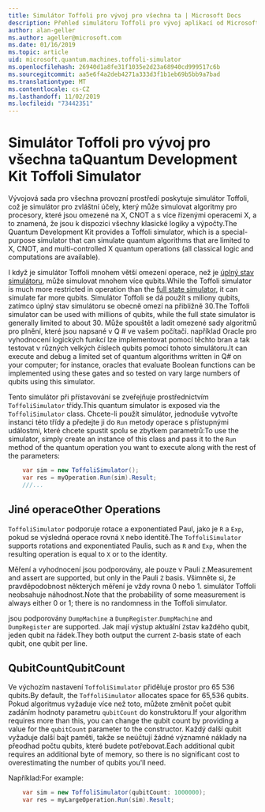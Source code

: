 ```yaml
---
title: Simulátor Toffoli pro vývoj pro všechna ta | Microsoft Docs
description: Přehled simulátoru Toffoli pro vývoj aplikací od Microsoftu
author: alan-geller
ms.author: ageller@microsoft.com
ms.date: 01/16/2019
ms.topic: article
uid: microsoft.quantum.machines.toffoli-simulator
ms.openlocfilehash: 26940d1a8fe31f1035e2d23a68940cd999517c6b
ms.sourcegitcommit: aa5e6f4a2deb4271a333d3f1b1eb69b5bb9a7bad
ms.translationtype: MT
ms.contentlocale: cs-CZ
ms.lasthandoff: 11/02/2019
ms.locfileid: "73442351"
---
```

# <a name="quantum-development-kit-toffoli-simulator"></a><span data-ttu-id="e7fb7-103">Simulátor Toffoli pro vývoj pro všechna ta</span><span class="sxs-lookup"><span data-stu-id="e7fb7-103">Quantum Development Kit Toffoli Simulator</span></span>

<span data-ttu-id="e7fb7-104">Vývojová sada pro všechna provozní prostředí poskytuje simulátor Toffoli, což je simulátor pro zvláštní účely, který může simulovat algoritmy pro procesory, které jsou omezené na X, CNOT a s více řízenými operacemi X, a to znamená, že jsou k dispozici všechny klasické logiky a výpočty.</span><span class="sxs-lookup"><span data-stu-id="e7fb7-104">The Quantum Development Kit provides a Toffoli simulator, which is a special-purpose simulator that can simulate quantum algorithms that are limited to X, CNOT, and multi-controlled X quantum operations (all classical logic and computations are available).</span></span>

<span data-ttu-id="e7fb7-105">I když je simulátor Toffoli mnohem větší omezení operace, než je [úplný stav simulátoru](xref:microsoft.quantum.machines.full-state-simulator), může simulovat mnohem více qubits.</span><span class="sxs-lookup"><span data-stu-id="e7fb7-105">While the Toffoli simulator is much more restricted in operation than the [full state simulator](xref:microsoft.quantum.machines.full-state-simulator), it can simulate far more qubits.</span></span>
<span data-ttu-id="e7fb7-106">Simulátor Toffoli se dá použít s miliony qubits, zatímco úplný stav simulátoru se obecně omezí na přibližně 30.</span><span class="sxs-lookup"><span data-stu-id="e7fb7-106">The Toffoli simulator can be used with millions of qubits, while the full state simulator is generally limited to about 30.</span></span>
<span data-ttu-id="e7fb7-107">Může spouštět a ladit omezené sady algoritmů pro plnění, které jsou napsané v Q # ve vašem počítači. například Oracle pro vyhodnocení logických funkcí lze implementovat pomocí těchto bran a tak testovat v různých velkých číslech qubits pomocí tohoto simulátoru.</span><span class="sxs-lookup"><span data-stu-id="e7fb7-107">It can execute and debug a limited set of quantum algorithms written in Q# on your computer; for instance, oracles that evaluate Boolean functions can be implemented using these gates and so tested on vary large numbers of qubits using this simulator.</span></span>

<span data-ttu-id="e7fb7-108">Tento simulátor při přístavování se zveřejňuje prostřednictvím `ToffoliSimulator` třídy.</span><span class="sxs-lookup"><span data-stu-id="e7fb7-108">This quantum simulator is exposed via the `ToffoliSimulator` class.</span></span>
<span data-ttu-id="e7fb7-109">Chcete-li použít simulátor, jednoduše vytvořte instanci této třídy a předejte ji do `Run` metody operace s přístupnými událostmi, které chcete spustit spolu se zbytkem parametrů:</span><span class="sxs-lookup"><span data-stu-id="e7fb7-109">To use the simulator, simply create an instance of this class and pass it to the `Run` method of the quantum operation you want to execute along with the rest of the parameters:</span></span>

```csharp
    var sim = new ToffoliSimulator();
    var res = myOperation.Run(sim).Result;
    ///...
```

## <a name="other-operations"></a><span data-ttu-id="e7fb7-110">Jiné operace</span><span class="sxs-lookup"><span data-stu-id="e7fb7-110">Other Operations</span></span>

<span data-ttu-id="e7fb7-111">`ToffoliSimulator` podporuje rotace a exponentiated Paul, jako je `R` a `Exp`, pokud se výsledná operace rovná `X` nebo identitě.</span><span class="sxs-lookup"><span data-stu-id="e7fb7-111">The `ToffoliSimulator` supports rotations and exponentiated Paulis, such as `R` and `Exp`, when the resulting operation is equal to `X` or to the identity.</span></span>

<span data-ttu-id="e7fb7-112">Měření a vyhodnocení jsou podporovány, ale pouze v Pauli `Z`.</span><span class="sxs-lookup"><span data-stu-id="e7fb7-112">Measurement and assert are supported, but only in the Pauli `Z` basis.</span></span>
<span data-ttu-id="e7fb7-113">Všimněte si, že pravděpodobnost některých měření je vždy rovna 0 nebo 1. simulátor Toffoli neobsahuje náhodnost.</span><span class="sxs-lookup"><span data-stu-id="e7fb7-113">Note that the probability of some measurement is always either 0 or 1; there is no randomness in the Toffoli simulator.</span></span>

<span data-ttu-id="e7fb7-114">jsou podporovány `DumpMachine` a `DumpRegister`.</span><span class="sxs-lookup"><span data-stu-id="e7fb7-114">`DumpMachine` and `DumpRegister` are supported.</span></span>
<span data-ttu-id="e7fb7-115">Jak mají výstup aktuální `Z`stav každého qubit, jeden qubit na řádek.</span><span class="sxs-lookup"><span data-stu-id="e7fb7-115">They both output the current `Z`-basis state of each qubit, one qubit per line.</span></span>

## <a name="qubitcount"></a><span data-ttu-id="e7fb7-116">QubitCount</span><span class="sxs-lookup"><span data-stu-id="e7fb7-116">QubitCount</span></span>

<span data-ttu-id="e7fb7-117">Ve výchozím nastavení `ToffoliSimulator` přiděluje prostor pro 65 536 qubits.</span><span class="sxs-lookup"><span data-stu-id="e7fb7-117">By default, the `ToffoliSimulator` allocates space for 65,536 qubits.</span></span>
<span data-ttu-id="e7fb7-118">Pokud algoritmus vyžaduje více než toto, můžete změnit počet qubit zadáním hodnoty parametru `qubitCount` do konstruktoru.</span><span class="sxs-lookup"><span data-stu-id="e7fb7-118">If your algorithm requires more than this, you can change the qubit count by providing a value for the `qubitCount` parameter to the constructor.</span></span>
<span data-ttu-id="e7fb7-119">Každý další qubit vyžaduje další bajt paměti, takže se neúčtují žádné významné náklady na přeodhad počtu qubits, které budete potřebovat.</span><span class="sxs-lookup"><span data-stu-id="e7fb7-119">Each additional qubit requires an additional byte of memory, so there is no significant cost to overestimating the number of qubits you'll need.</span></span>

<span data-ttu-id="e7fb7-120">Například:</span><span class="sxs-lookup"><span data-stu-id="e7fb7-120">For example:</span></span>

```csharp
    var sim = new ToffoliSimulator(qubitCount: 1000000);
    var res = myLargeOperation.Run(sim).Result;
```
